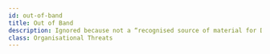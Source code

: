 ```yaml
---
id: out-of-band
title: Out of Band
description: Ignored because not a “recognised source of material for DP”.
class: Organisational Threats
---
```

